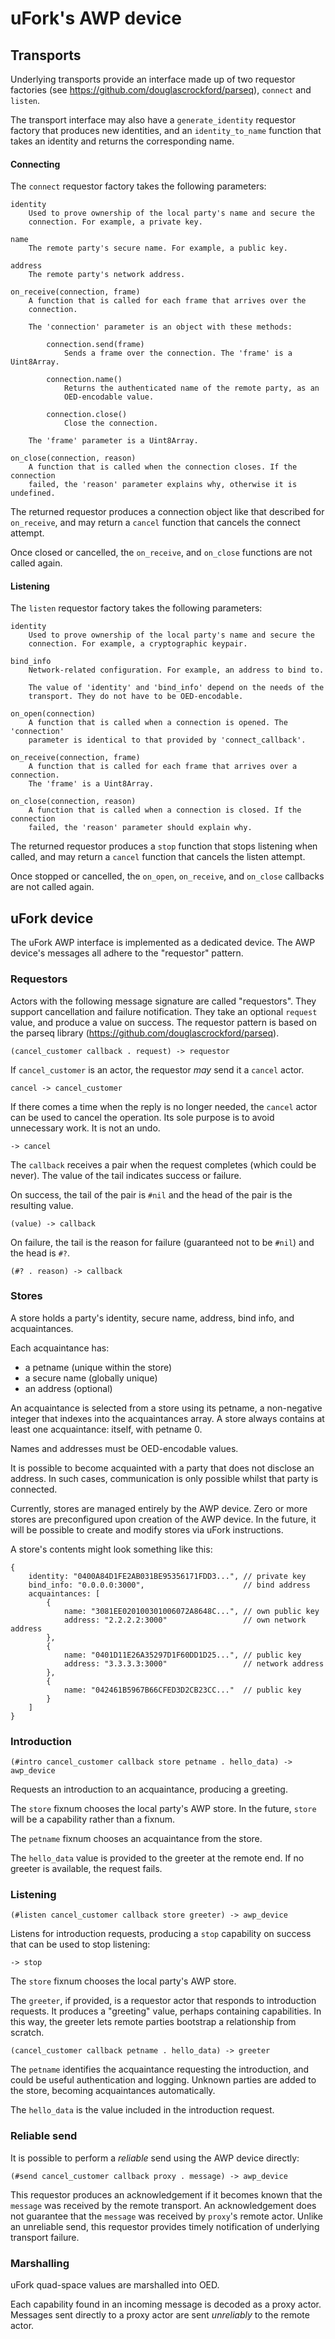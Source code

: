 # uFork's AWP device

## Transports

Underlying transports provide an interface made up of two requestor factories
(see https://github.com/douglascrockford/parseq), `connect` and `listen`.

The transport interface may also have a `generate_identity` requestor factory
that produces new identities, and an `identity_to_name` function that takes an
identity and returns the corresponding name.

#### Connecting

The `connect` requestor factory takes the following parameters:

    identity
        Used to prove ownership of the local party's name and secure the
        connection. For example, a private key.

    name
        The remote party's secure name. For example, a public key.

    address
        The remote party's network address.

    on_receive(connection, frame)
        A function that is called for each frame that arrives over the
        connection.

        The 'connection' parameter is an object with these methods:

            connection.send(frame)
                Sends a frame over the connection. The 'frame' is a Uint8Array.

            connection.name()
                Returns the authenticated name of the remote party, as an
                OED-encodable value.

            connection.close()
                Close the connection.

        The 'frame' parameter is a Uint8Array.

    on_close(connection, reason)
        A function that is called when the connection closes. If the connection
        failed, the 'reason' parameter explains why, otherwise it is undefined.

The returned requestor produces a connection object like that described for
`on_receive`, and may return a `cancel` function that cancels the connect
attempt.

Once closed or cancelled, the `on_receive`, and `on_close` functions are not
called again.

#### Listening

The `listen` requestor factory takes the following parameters:

    identity
        Used to prove ownership of the local party's name and secure the
        connection. For example, a cryptographic keypair.

    bind_info
        Network-related configuration. For example, an address to bind to.

        The value of 'identity' and 'bind_info' depend on the needs of the
        transport. They do not have to be OED-encodable.

    on_open(connection)
        A function that is called when a connection is opened. The 'connection'
        parameter is identical to that provided by 'connect_callback'.

    on_receive(connection, frame)
        A function that is called for each frame that arrives over a connection.
        The 'frame' is a Uint8Array.

    on_close(connection, reason)
        A function that is called when a connection is closed. If the connection
        failed, the 'reason' parameter should explain why.

The returned requestor produces a `stop` function that stops listening when
called, and may return a `cancel` function that cancels the listen attempt.

Once stopped or cancelled, the `on_open`, `on_receive`, and `on_close` callbacks
are not called again.

## uFork device

The uFork AWP interface is implemented as a dedicated device. The AWP device's
messages all adhere to the "requestor" pattern.

### Requestors

Actors with the following message signature are called "requestors". They
support cancellation and failure notification. They take an optional `request`
value, and produce a value on success. The requestor pattern is based on the
parseq library (https://github.com/douglascrockford/parseq).

    (cancel_customer callback . request) -> requestor

If `cancel_customer` is an actor, the requestor _may_ send it a `cancel` actor.

    cancel -> cancel_customer

If there comes a time when the reply is no longer needed, the `cancel` actor
can be used to cancel the operation. Its sole purpose is to avoid unnecessary
work. It is not an undo.

    -> cancel

The `callback` receives a pair when the request completes (which could be
never). The value of the tail indicates success or failure.

On success, the tail of the pair is `#nil` and the head of the pair is the
resulting value.

    (value) -> callback

On failure, the tail is the reason for failure (guaranteed not to be `#nil`) and
the head is `#?`.

    (#? . reason) -> callback

### Stores

A store holds a party's identity, secure name, address, bind info, and
acquaintances.

Each acquaintance has:
- a petname (unique within the store)
- a secure name (globally unique)
- an address (optional)

An acquaintance is selected from a store using its petname, a non-negative
integer that indexes into the acquaintances array. A store always contains at
least one acquaintance: itself, with petname 0.

Names and addresses must be OED-encodable values.

It is possible to become acquainted with a party that does not disclose an
address. In such cases, communication is only possible whilst that party is
connected.

Currently, stores are managed entirely by the AWP device. Zero or more stores
are preconfigured upon creation of the AWP device. In the future, it will be
possible to create and modify stores via uFork instructions.

A store's contents might look something like this:

    {
        identity: "0400A84D1FE2AB031BE95356171FDD3...", // private key
        bind_info: "0.0.0.0:3000",                      // bind address
        acquaintances: [
            {
                name: "3081EE020100301006072A8648C...", // own public key
                address: "2.2.2.2:3000"                 // own network address
            },
            {
                name: "0401D11E26A35297D1F60DD1D25...", // public key
                address: "3.3.3.3:3000"                 // network address
            },
            {
                name: "042461B5967B66CFED3D2CB23CC..."  // public key
            }
        ]
    }


### Introduction

    (#intro cancel_customer callback store petname . hello_data) -> awp_device

Requests an introduction to an acquaintance, producing a greeting.

The `store` fixnum chooses the local party's AWP store. In the future, `store`
will be a capability rather than a fixnum.

The `petname` fixnum chooses an acquaintance from the store.

The `hello_data` value is provided to the greeter at the remote end. If no
greeter is available, the request fails.

### Listening

    (#listen cancel_customer callback store greeter) -> awp_device

Listens for introduction requests, producing a `stop` capability on success that
can be used to stop listening:

    -> stop

The `store` fixnum chooses the local party's AWP store.

The `greeter`, if provided, is a requestor actor that responds to introduction
requests. It produces a "greeting" value, perhaps containing capabilities. In
this way, the greeter lets remote parties bootstrap a relationship from scratch.

    (cancel_customer callback petname . hello_data) -> greeter

The `petname` identifies the acquaintance requesting the introduction, and could
be useful authentication and logging. Unknown parties are added to the store,
becoming acquaintances automatically.

The `hello_data` is the value included in the introduction request.

### Reliable send

It is possible to perform a _reliable_ send using the AWP device directly:

    (#send cancel_customer callback proxy . message) -> awp_device

This requestor produces an acknowledgement if it becomes known that the
`message` was received by the remote transport. An acknowledgement does not
guarantee that the `message` was received by `proxy`'s remote actor. Unlike an
unreliable send, this requestor provides timely notification of underlying
transport failure.

### Marshalling

uFork quad-space values are marshalled into OED.

Each capability found in an incoming message is decoded as a proxy actor.
Messages sent directly to a proxy actor are sent _unreliably_ to the remote
actor.
